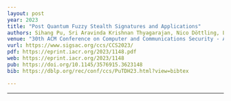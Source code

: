 ```yaml
---
layout: post
year: 2023
title: "Post Quantum Fuzzy Stealth Signatures and Applications"
authors: Sihang Pu, Sri Aravinda Krishnan Thyagarajan, Nico Döttling, Lucjan Hanzlik
venue: "30th ACM Conference on Computer and Communications Security - ACM CCS 2023"
vurl: https://www.sigsac.org/ccs/CCS2023/
pdf: https://eprint.iacr.org/2023/1148.pdf
web: https://eprint.iacr.org/2023/1148
pub: https://doi.org/10.1145/3576915.3623148
bib: https://dblp.org/rec/conf/ccs/PuTDH23.html?view=bibtex

---
```


---


